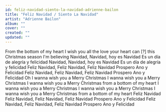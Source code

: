 ```yaml
---
id: feliz-navidad-siento-la-navidad-adrienne-bailon
title: "Feliz Navidad / Siento La Navidad"
artist: "Adrienne Bailon"
album: ""
cover: ""
created: ""
updated: ""
---
```


From the bottom of my heart
I wish you all the love your heart can [?] this Christmas season
I'm believing
Navidad, Navidad, hoy es Navidad
Es un día de alegría y felicidad
Navidad, Navidad, hoy es Navidad
Es un día de alegría y felicidad
Feliz Navidad, Feliz Navidad, Feliz Navidad
Prospero Ano y Felicidad
Feliz Navidad, Feliz Navidad, Feliz Navidad
Prospero Ano y Felicidad
Oh I wanna wish you a Merry Christmas
I wanna wish you a Merry Christmas
I wanna wish you a Merry Christmas from a bottom of my heart
I wanna wish you a Merry Christmas
I wanna wish you a Merry Christmas
I wanna wish you a Merry Christmas from a bottom of my heart
Feliz Navidad
Feliz Navidad, Feliz Navidad, Feliz Navidad
Prospero Ano y Felicidad
Feliz Navidad, Feliz Navidad, Feliz Navidad
Prospero Ano y Felicidad